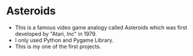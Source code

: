 # Asteroids
* This is a famous video game analogy called Asteroids which was first developed by "Atari, Inc" in 1979.
* I only used Python and Pygame Library.
* This is my one of the first projects.
